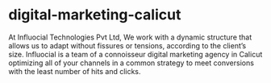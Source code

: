 # digital-marketing-calicut
At Influocial Technologies Pvt Ltd, We work with a dynamic structure that allows us to adapt without fissures or tensions, according to the client’s size. Influocial is a team of a connoisseur digital marketing agency in Calicut optimizing all of your channels in a common strategy to meet conversions with the least number of hits and clicks.
